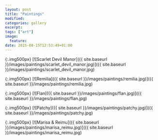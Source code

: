 ```yaml
---
layout: post
title: "Paintings"
modified:
categories: gallery
excerpt:
tags: ["art"]
image:
  feature:
date: 2015-08-15T12:53:49+01:00
---
```


{:.img500px}
[![Scarlet Devil Manor]({{ site.baseurl }}/images/paintings/scarlet_devil_manor.jpg)]({{ site.baseurl }}/images/paintings/scarlet_devil_manor.jpg)

{:.img500px}
[![Remilia]({{ site.baseurl }}/images/paintings/remilia.jpg)]({{ site.baseurl }}/images/paintings/remilia.jpg)

{:.img500px}
[![Flan]({{ site.baseurl }}/images/paintings/flan.jpg)]({{ site.baseurl }}/images/paintings/flan.jpg)

{:.img500px}
[![Patchy]({{ site.baseurl }}/images/paintings/patchy.jpg)]({{ site.baseurl }}/images/paintings/patchy.jpg)

{:.img500px}
[![Marisa & Reimu]({{ site.baseurl }}/images/paintings/marisa_reimu.jpg)]({{ site.baseurl }}/images/paintings/marisa_reimu.jpg)
